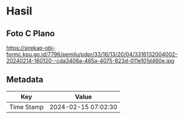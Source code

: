 # Hasil

## Foto C Plano

https://sirekap-obj-formc.kpu.go.id/7796/pemilu/pdpr/33/16/13/20/04/3316132004002-20240214-160120--cda3406a-465a-4075-823d-011e101d460e.jpg


## Metadata

| Key        | Value               |
| ---------- | ------------------- |
| Time Stamp | 2024-02-15 07:02:30 |



